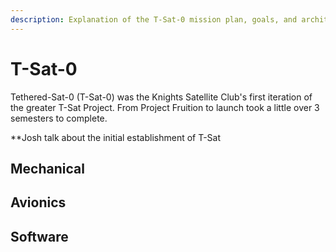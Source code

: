 ```yaml
---
description: Explanation of the T-Sat-0 mission plan, goals, and architecture.
---
```


# T-Sat-0

Tethered-Sat-0 (T-Sat-0) was the Knights Satellite Club's first iteration of the greater T-Sat Project. From Project Fruition to launch took a little over 3 semesters to complete.

\*\*Josh talk about the initial establishment of T-Sat

## Mechanical



## Avionics



## Software





